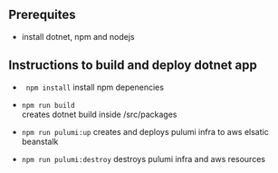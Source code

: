 ## Prerequites
* install dotnet, npm and nodejs
## Instructions to build and deploy dotnet app
* ``` npm install```
install npm depenencies
* ```npm run build```  
creates dotnet build inside /src/packages
    
* ```npm run pulumi:up```
creates and deploys pulumi infra to aws elsatic beanstalk

* ```npm run pulumi:destroy```
destroys pulumi infra and aws resources